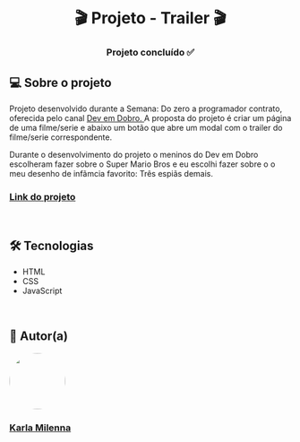 <h1 style = "text-align: center"> 🎬 Projeto - Trailer 🎬</h1>

<h3 align="center"> 
	Projeto concluído ✅
</h3>

<h2>💻 Sobre o projeto</h2>
<p>Projeto desenvolvido durante a Semana: Do zero a programador contrato, oferecida pelo canal <a href="https://www.youtube.com/@DevemDobro" target="-blank">Dev em Dobro. </a>A proposta do projeto é criar um página de uma filme/serie e abaixo um botão que abre um modal com o trailer do filme/serie correspondente.</p> 

<p>Durante o desenvolvimento do projeto o meninos do Dev em Dobro escolheram fazer sobre o Super Mario Bros e eu escolhi fazer sobre o o meu desenho de infãmcia favorito: Três espiãs demais.</p>

<h3><strong><a href="#">Link do projeto</a></strong></h3>

<br>

<h2>🛠 Tecnologias</h2>
<ul>
    <li>HTML</li>
    <li>CSS</li>
    <li>JavaScript</li>
</ul>

<br>

<h2>🦸 Autor(a)</h2>
<a href="https://karlamilenna.netlify.app/">
 <img style="border-radius: 50%;" src="https://avatars.githubusercontent.com/u/62101215?v=4" width="100px;" alt=""/>
 <br />
 <h3><b>Karla Milenna</b></h3></a>

